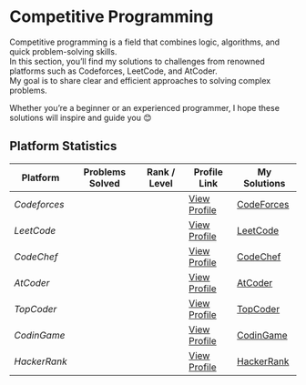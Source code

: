 # Competitive Programming

Competitive programming is a field that combines logic, algorithms, and quick problem-solving skills.  
In this section, you’ll find my solutions to challenges from renowned platforms such as Codeforces, LeetCode, and AtCoder.  
My goal is to share clear and efficient approaches to solving complex problems.

Whether you’re a beginner or an experienced programmer, I hope these solutions will inspire and guide you 😊



## Platform Statistics

| Platform       | Problems Solved   | Rank / Level | Profile Link                                                                                | My Solutions             |
|----------------|-------------------|--------------|---------------------------------------------------------------------------------------------|--------------------------|
| *Codeforces*   |                   |              | [View Profile](https://codeforces.com/profile/sidi_maadh)                                   | [CodeForces](CodeForces) |
| *LeetCode*     |                   |              | [View Profile](https://leetcode.com/sidi_maadh)                                             | [LeetCode](LeetCode)     |
| *CodeChef*     |                   |              | [View Profile](https://www.codechef.com/users/sidi_maadh)                                   | [CodeChef](CodeChef)     |
| *AtCoder*      |                   |              | [View Profile](https://atcoder.jp/users/sidi_maadh)                                         | [AtCoder](/Contest/AtCoder)   |
| *TopCoder*     |                   |              | [View Profile](https://profiles.topcoder.com/sidi_maadh)                                    | [TopCoder](TopCoder)     |
| *CodinGame*    |                   |              | [View Profile](https://www.codingame.com/profile/20c1d3e14b2cde7834dea80f22f406fa2977326)   | [CodinGame](CodinGame)   |
| *HackerRank*   |                   |              | [View Profile](https://www.hackerrank.com/profile/sidi_maadh)                               | [HackerRank](HackerRank) |

